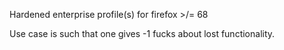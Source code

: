 Hardened  enterprise profile(s) for firefox >/= 68 


Use case is such that one gives -1 fucks about lost functionality.

